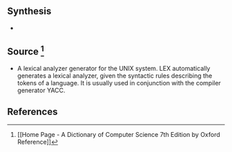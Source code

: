 ## Synthesis
- 
## Source [^1]
- A lexical analyzer generator for the UNIX system. LEX automatically generates a lexical analyzer, given the syntactic rules describing the tokens of a language. It is usually used in conjunction with the compiler generator YACC.
## References

[^1]: [[Home Page - A Dictionary of Computer Science 7th Edition by Oxford Reference]]
